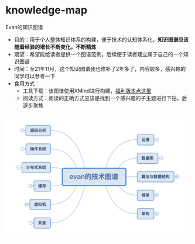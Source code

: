 # knowledge-map
Evan的知识图谱

* 目的：用于个人整体知识体系的构建，便于技术的认知体系化，**知识图谱应该随着经验的增长不断变化，不断精炼**
* 期望：希望能给读者提供一个图谱范例，后续便于读者建立属于自己的一个知识图谱
* 时间：至21年11月，这个知识图谱我也修补了2年多了，内容较多，感兴趣的同学可以参考一下
* 食用方式：
  * 工具下载：该图谱使用XMind进行构建，[福利版本点这里](https://xclient.info/s/xmind.html)
  * 阅读方式：阅读的正确方式应该是找到一个感兴趣的子主题进行下钻，后逐步聚焦

![evan的技术图谱](evan的技术图谱.png)